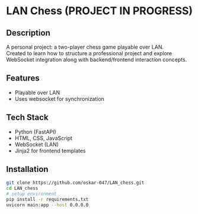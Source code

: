 # LAN Chess (PROJECT IN PROGRESS)

## Description
A personal project: a two-player chess game playable over LAN.  
Created to learn how to structure a professional project and explore WebSocket integration along with backend/frontend interaction concepts.


## Features

- Playable over LAN
- Uses websocket for synchronization

## Tech Stack

- Python (FastAPI)
- HTML, CSS, JavaScript
- WebSocket (LAN)
- Jinja2 for frontend templates

## Installation

```bash
git clone https://github.com/oskar-047/LAN_chess.git
cd LAN_chess
# setup environment
pip install -r requirements.txt
uvicorn main:app --host 0.0.0.0
```
